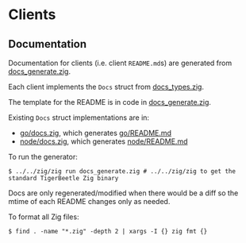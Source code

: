 # Clients

## Documentation

Documentation for clients (i.e. client `README.md`s) are generated
from [docs_generate.zig](./docs_generate.zig).

Each client implements the `Docs` struct from
[docs_types.zig](./docs_types.zig).

The template for the README is in code in
[docs_generate.zig](./docs_generate.zig).

Existing `Docs` struct implementations are in:

* [go/docs.zig](./go/docs.zig), which generates [go/README.md](./go/README.md)
* [node/docs.zig](./node/docs.zig), which generates [node/README.md](./node/README.md)

To run the generator:

```console
$ ../../zig/zig run docs_generate.zig # ../../zig/zig to get the standard TigerBeetle Zig binary
```

Docs are only regenerated/modified when there would be a diff so the
mtime of each README changes only as needed.

To format all Zig files:

```console
$ find . -name "*.zig" -depth 2 | xargs -I {} zig fmt {}
```
